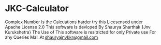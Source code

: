 # JKC-Calculator
Complex Number Is the Calcuations harder try this
Licesensed under Apache License 2.0
This software Is devloped By Shaurya Sharthak {Jnv Kurukshetra}
The Use of This software is resitricted for only Private use
For any Queries Mail At <shauryajnvkkr@gmail.com>

